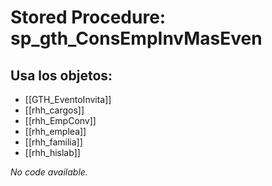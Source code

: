 # Stored Procedure: sp_gth_ConsEmpInvMasEven

## Usa los objetos:
- [[GTH_EventoInvita]]
- [[rhh_cargos]]
- [[rhh_EmpConv]]
- [[rhh_emplea]]
- [[rhh_familia]]
- [[rhh_hislab]]

*No code available.*

